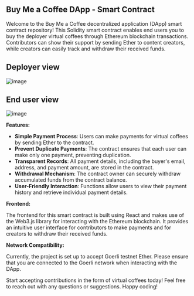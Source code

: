 ## Buy Me a Coffee DApp - Smart Contract

Welcome to the Buy Me a Coffee decentralized application (DApp) smart contract repository! This Solidity smart contract enables end users you to buy the deployer virtual coffees through Ethereum blockchain transactions. Contributors can show their support by sending Ether to content creators, while creators can easily track and withdraw their received funds.

## Deployer view
![image](https://github.com/apoorvapendse/DApp-Buy-Me-A-Coffee/assets/102853901/fab2025f-c737-4530-ab5f-df0370841f3a)

## End user view
![image](https://github.com/apoorvapendse/DApp-Buy-Me-A-Coffee/assets/102853901/a8e8dfb2-1e5c-4f13-a4c8-a663a9663046)

**Features:**

- **Simple Payment Process**: Users can make payments for virtual coffees by sending Ether to the contract.
- **Prevent Duplicate Payments**: The contract ensures that each user can make only one payment, preventing duplication.
- **Transparent Records**: All payment details, including the buyer's email, address, and payment amount, are stored in the contract.
- **Withdrawal Mechanism**: The contract owner can securely withdraw accumulated funds from the contract balance.
- **User-Friendly Interaction**: Functions allow users to view their payment history and retrieve individual payment details.

**Frontend:**

The frontend for this smart contract is built using React and makes use of the Web3.js library for interacting with the Ethereum blockchain. It provides an intuitive user interface for contributors to make payments and for creators to withdraw their received funds.

**Network Compatibility:**

Currently, the project is set up to accept Goerli testnet Ether. Please ensure that you are connected to the Goerli network when interacting with the DApp.



Start accepting contributions in the form of virtual coffees today! Feel free to reach out with any questions or suggestions. Happy coding!
